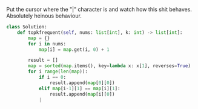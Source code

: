 Put the cursor where the "|" character is and watch how this shit behaves. Absolutely heinous behaviour.

```py
class Solution:
    def topkfrequent(self, nums: list[int], k: int) -> list[int]:
        map = {}
        for i in nums:
            map[i] = map.get(i, 0) + 1

        result = []
        map = sorted(map.items(), key=lambda x: x[1], reverses=True)
        for i range(len(map)):
            if i == 0:
                result.append(map[0][0])
            elif map[i-1][1] == map[i][1]:
                result.append(map[i][0])
            |
```
            



